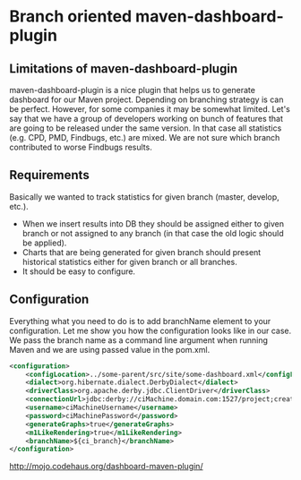 # Branch oriented maven-dashboard-plugin 

Limitations of maven-dashboard-plugin 
-------------
maven-dashboard-plugin is a nice plugin that helps us to generate dashboard for our Maven project. Depending on branching strategy is can be perfect. However, for some companies it may be somewhat limited. Let's say that we have a group of developers working on bunch of features that are going to be released under the same version. In that case all statistics (e.g. CPD, PMD, Findbugs, etc.) are mixed. We are not sure which branch contributed to worse Findbugs results.

Requirements
-------------
Basically we wanted to track statistics for given branch (master, develop, etc.).
- When we insert results into DB they should be assigned either to given branch or not assigned to any branch (in that case the old logic should be applied).
- Charts that are being generated for given branch should present historical statistics either for given branch or all branches.
- It should be easy to configure.

Configuration
-------------
Everything what you need to do is to add branchName element to your configuration.
Let me show you how the configuration looks like in our case. We pass the branch name as a command line argument when running Maven and we are using passed value in the pom.xml.

```xml
<configuration>
	<configLocation>../some-parent/src/site/some-dashboard.xml</configLocation>
	<dialect>org.hibernate.dialect.DerbyDialect</dialect>
	<driverClass>org.apache.derby.jdbc.ClientDriver</driverClass>
	<connectionUrl>jdbc:derby://ciMachine.domain.com:1527/project;create=true</connectionUrl>
	<username>ciMachineUsername</username>
	<password>ciMachinePassword</password>
	<generateGraphs>true</generateGraphs>
	<m1LikeRendering>true</m1LikeRendering>
	<branchName>${ci_branch}</branchName>
</configuration>
```

http://mojo.codehaus.org/dashboard-maven-plugin/

